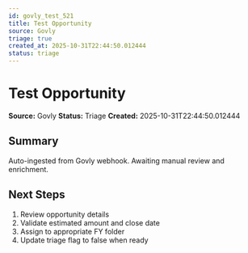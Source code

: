 ```yaml
---
id: govly_test_521
title: Test Opportunity
source: Govly
triage: true
created_at: 2025-10-31T22:44:50.012444
status: triage
---
```


# Test Opportunity

**Source:** Govly
**Status:** Triage
**Created:** 2025-10-31T22:44:50.012444

## Summary

Auto-ingested from Govly webhook. Awaiting manual review and enrichment.

## Next Steps

1. Review opportunity details
2. Validate estimated amount and close date
3. Assign to appropriate FY folder
4. Update triage flag to false when ready
